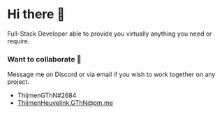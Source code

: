 # Hi there 👋
Full-Stack Developer able to provide you virtually anything you need or require.

### Want to collaborate 👏
Message me on Discord or via email if you wish to work together on any project.
- ThijmenGThN#2684
- ThijmenHeuvelink.GThN@pm.me
